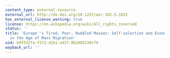```yaml
---
content_type: external-resource
external_url: http://dx.doi.org/10.1257/aer.102.5.1832
has_external_license_warning: true
license: https://en.wikipedia.org/wiki/All_rights_reserved
status: ''
title: 'Europe''s Tired, Poor, Huddled Masses: Self-selection and Economic Outcomes
  in the Age of Mass Migration'
uid: b9f532fa-f272-42b1-a427-8b2d02239cf4
wayback_url: ''
---
```

